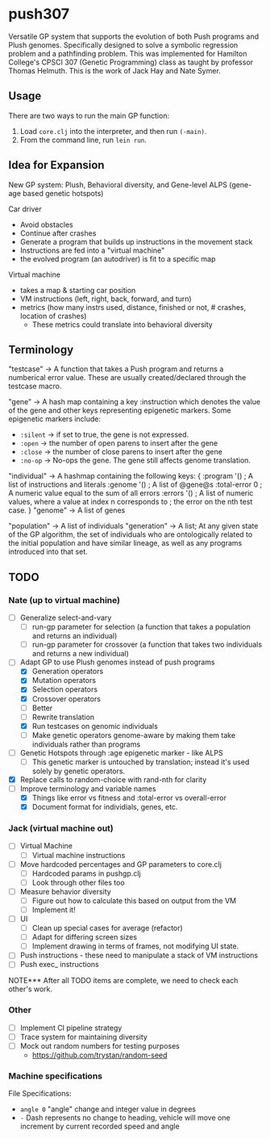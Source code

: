 # push307

Versatile GP system that supports the evolution of both Push programs and Plush genomes. Specifically
designed to solve a symbolic regression problem and a pathfinding problem. This was implemented for
Hamilton College's CPSCI 307 (Genetic Programming) class as taught by professor Thomas Helmuth.
This is the work of Jack Hay and Nate Symer.

## Usage

There are two ways to run the main GP function:

1. Load `core.clj` into the interpreter, and then run `(-main)`.
2. From the command line, run `lein run`.

## Idea for Expansion

New GP system: Plush, Behavioral diversity, and Gene-level ALPS (gene-age based genetic hotspots)

Car driver
  - Avoid obstacles
  - Continue after crashes
  - Generate a program that builds up instructions in the movement stack
  - Instructions are fed into a "virtual machine"
  - the evolved program (an autodriver) is fit to a specific map

Virtual machine
 - takes a map & starting car position
 - VM instructions (left, right, back, forward, and turn)
 - metrics (how many instrs used, distance, finished or not, # crashes, location of crashes)
   - These metrics could translate into behavioral diversity

## Terminology

"testcase" -> A function that takes a Push program and returns a numberical error value.
              These are usually created/declared through the testcase macro.

"gene" -> A hash map containing a key :instruction which denotes the value of the gene
          and other keys representing epigenetic markers. Some epigenetic markers include:
  - `:silent` -> if set to true, the gene is not expressed.
  - `:open`  -> the number of open parens to insert after the gene 
  - `:close` -> the number of close parens to insert after the gene
  - `:no-op` -> No-ops the gene. The gene still affects genome translation.

"individual" -> A hashmap containing the following keys:
  {
    :program '()   ; A list of instructions and literals
    :genome '()    ; A list of @gene@s
    :total-error 0 ; A numeric value equal to the sum of all errors
    :errors '()    ; A list of numeric values, where a value at index n corresponds to
                   ; the error on the nth test case.
  }
"genome" -> A list of genes

"population" -> A list of individuals
"generation" -> A list; At any given state of the GP algorithm, the set of individuals
                who are ontologically related to the initial population and
                have similar lineage, as well as any programs introduced into that set.

## TODO

### Nate (up to virtual machine)

- [ ] Generalize select-and-vary
  - [ ] run-gp parameter for selection
        (a function that takes a population and returns an individual)
  - [ ] run-gp parameter for crossover
        (a function that takes two individuals and returns a new individual) 
- [ ] Adapt GP to use Plush genomes instead of push programs
   - [x] Generation operators
   - [x] Mutation operators
   - [x] Selection operators
   - [x] Crossover operators
   - [ ] Better 
   - [ ] Rewrite translation
   - [x] Run testcases on genomic individuals
   - [ ] Make genetic operators genome-aware by making them take individuals rather than programs
- [ ] Genetic Hotspots through :age epigenetic marker - like ALPS
    - [ ] This genetic marker is untouched by translation; instead it's
          used solely by genetic operators.
- [x] Replace calls to random-choice with rand-nth for clarity
- [ ] Improve terminology and variable names
  - [x] Things like error vs fitness and :total-error vs overall-error
  - [x] Document format for individials, genes, etc.

### Jack (virtual machine out)

- [ ] Virtual Machine
  - [ ] Virtual machine instructions
- [ ] Move hardcoded percentages and GP parameters to core.clj
  - [ ] Hardcoded params in pushgp.clj
  - [ ] Look through other files too
- [ ] Measure behavior diversity
  - [ ] Figure out how to calculate this based on output from the VM
  - [ ] Implement it!
- [ ] UI
  - [ ] Clean up special cases for average (refactor)
  - [ ] Adapt for differing screen sizes
  - [ ] Implement drawing in terms of frames, not modifying UI state.
- [ ] Push instructions - these need to manipulate a stack of VM instructions
- [ ] Push exec_ instructions

NOTE*** After all TODO items are complete, we need to check each other's work.

### Other

- [ ] Implement CI pipeline strategy
- [ ] Trace system for maintaining diversity
- [ ] Mock out random numbers for testing purposes
   - https://github.com/trystan/random-seed

### Machine specifications

File Specifications:
- ```angle 0```  "angle" change and integer value in degrees
- ```-``` Dash represents no change to heading, vehicle will move one increment by current recorded speed and angle
